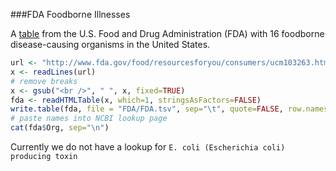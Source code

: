 ###FDA Foodborne Illnesses

A [table](http://www.fda.gov/food/resourcesforyou/consumers/ucm103263.htm) from the U.S. Food and Drug Administration (FDA) with 16 foodborne disease-causing organisms in the United States.


```R
url <- "http://www.fda.gov/food/resourcesforyou/consumers/ucm103263.htm"
x <- readLines(url)
# remove breaks
x <- gsub("<br />", " ", x, fixed=TRUE)
fda <- readHTMLTable(x, which=1, stringsAsFactors=FALSE)
write.table(fda, file = "FDA/FDA.tsv", sep="\t", quote=FALSE, row.names=FALSE)
# paste names into NCBI lookup page
cat(fda$Org, sep="\n")
```

Currently we do not have a lookup for `E. coli (Escherichia coli) producing toxin`


